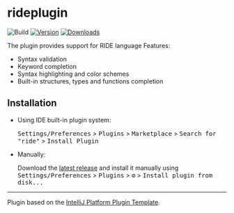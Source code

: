 # rideplugin

![Build](https://github.com/wavesplatform/ride-intellij-plugin/workflows/Build/badge.svg)
[![Version](https://img.shields.io/jetbrains/plugin/v/20416-ride.svg)](https://plugins.jetbrains.com/plugin/20416-ride)
[![Downloads](https://img.shields.io/jetbrains/plugin/d/20416-ride.svg)](https://plugins.jetbrains.com/plugin/PLUGIN_ID)


<!-- Plugin description -->
The plugin provides support for RIDE language
Features:<br>
<ul>
  <li>Syntax validation</li>
  <li>Keyword completion</li>
  <li>Syntax highlighting and color schemes</li>
  <li>Built-in structures, types and functions completion</li>
</ul>
<!-- Plugin description end -->

## Installation

- Using IDE built-in plugin system:
  
  <kbd>Settings/Preferences</kbd> > <kbd>Plugins</kbd> > <kbd>Marketplace</kbd> > <kbd>Search for "ride"</kbd> >
  <kbd>Install Plugin</kbd>
  
- Manually:

  Download the [latest release](https://github.com/wavesplatform/ride-intellij-plugin/releases/latest) and install it manually using
  <kbd>Settings/Preferences</kbd> > <kbd>Plugins</kbd> > <kbd>⚙️</kbd> > <kbd>Install plugin from disk...</kbd>


---
Plugin based on the [IntelliJ Platform Plugin Template][template].

[template]: https://github.com/JetBrains/intellij-platform-plugin-template
